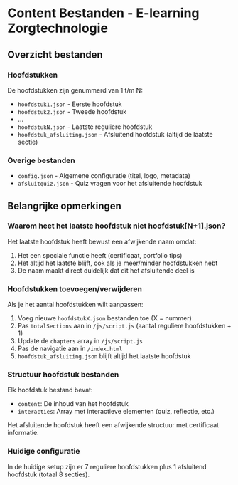 # Content Bestanden - E-learning Zorgtechnologie

## Overzicht bestanden

### Hoofdstukken
De hoofdstukken zijn genummerd van 1 t/m N:
- `hoofdstuk1.json` - Eerste hoofdstuk
- `hoofdstuk2.json` - Tweede hoofdstuk
- ...
- `hoofdstukN.json` - Laatste reguliere hoofdstuk
- `hoofdstuk_afsluiting.json` - Afsluitend hoofdstuk (altijd de laatste sectie)

### Overige bestanden
- `config.json` - Algemene configuratie (titel, logo, metadata)
- `afsluitquiz.json` - Quiz vragen voor het afsluitende hoofdstuk

## Belangrijke opmerkingen

### Waarom heet het laatste hoofdstuk niet hoofdstuk[N+1].json?
Het laatste hoofdstuk heeft bewust een afwijkende naam omdat:
1. Het een speciale functie heeft (certificaat, portfolio tips)
2. Het altijd het laatste blijft, ook als je meer/minder hoofdstukken hebt
3. De naam maakt direct duidelijk dat dit het afsluitende deel is

### Hoofdstukken toevoegen/verwijderen
Als je het aantal hoofdstukken wilt aanpassen:
1. Voeg nieuwe `hoofdstukX.json` bestanden toe (X = nummer)
2. Pas `totalSections` aan in `/js/script.js` (aantal reguliere hoofdstukken + 1)
3. Update de `chapters` array in `/js/script.js`
4. Pas de navigatie aan in `/index.html`
5. `hoofdstuk_afsluiting.json` blijft altijd het laatste hoofdstuk

### Structuur hoofdstuk bestanden
Elk hoofdstuk bestand bevat:
- `content`: De inhoud van het hoofdstuk
- `interacties`: Array met interactieve elementen (quiz, reflectie, etc.)

Het afsluitende hoofdstuk heeft een afwijkende structuur met certificaat informatie.

### Huidige configuratie
In de huidige setup zijn er 7 reguliere hoofdstukken plus 1 afsluitend hoofdstuk (totaal 8 secties). 